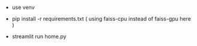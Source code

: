 - use venv
- pip install -r requirements.txt ( using faiss-cpu instead of faiss-gpu here )

- streamlit run home.py
